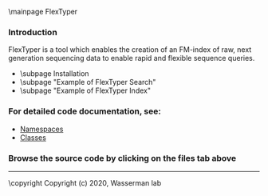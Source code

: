 \mainpage FlexTyper

### Introduction
 FlexTyper is a tool which enables the creation of an FM-index of raw, next generation sequencing data to enable rapid and flexible sequence queries.

- \subpage Installation
- \subpage "Example of FlexTyper Search"
- \subpage "Example of FlexTyper Index"

### For detailed code documentation, see: 
- [Namespaces](namespaces.html)
- [Classes](annotated.html)

### Browse the source code by clicking on the files tab above

---

 \copyright Copyright (c) 2020, Wasserman lab
